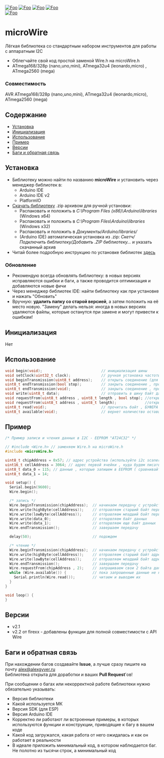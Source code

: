 [![Foo](https://img.shields.io/badge/Version-2.2-brightgreen.svg?style=flat-square)](#versions)
[![Foo](https://img.shields.io/badge/Website-AlexGyver.ru-blue.svg?style=flat-square)](https://alexgyver.ru/)
[![Foo](https://img.shields.io/badge/%E2%82%BD$%E2%82%AC%20%D0%9D%D0%B0%20%D0%BF%D0%B8%D0%B2%D0%BE-%D1%81%20%D1%80%D1%8B%D0%B1%D0%BA%D0%BE%D0%B9-orange.svg?style=flat-square)](https://alexgyver.ru/support_alex/)
[![Foo](https://img.shields.io/badge/README-ENGLISH-blueviolet.svg?style=flat-square)](https://github-com.translate.goog/GyverLibs/microWire?_x_tr_sl=ru&_x_tr_tl=en)  
[![Foo](https://img.shields.io/badge/ПОДПИСАТЬСЯ-НА%20ОБНОВЛЕНИЯ-brightgreen.svg?style=social&logo=telegram&color=blue)](https://t.me/GyverLibs)


# microWire
Лёгкая библиотека со стандартным набором инструментов для работы с аппаратным I2C
- Облегчайте свой код простой заменой Wire.h на microWire.h
- ATmega168/328p (nano,uno,mini), ATmega32u4 (leonardo,micro) , ATmega2560 (mega)

### Совместимость
AVR ATmega168/328p (nano,uno,mini), ATmega32u4 (leonardo,micro), ATmega2560 (mega)

## Содержание
- [Установка](#install)
- [Инициализация](#init)
- [Использование](#usage)
- [Пример](#example)
- [Версии](#versions)
- [Баги и обратная связь](#feedback)

<a id="install"></a>
## Установка
- Библиотеку можно найти по названию **microWire** и установить через менеджер библиотек в:
    - Arduino IDE
    - Arduino IDE v2
    - PlatformIO
- [Скачать библиотеку](https://github.com/GyverLibs/microWire/archive/refs/heads/main.zip) .zip архивом для ручной установки:
    - Распаковать и положить в *C:\Program Files (x86)\Arduino\libraries* (Windows x64)
    - Распаковать и положить в *C:\Program Files\Arduino\libraries* (Windows x32)
    - Распаковать и положить в *Документы/Arduino/libraries/*
    - (Arduino IDE) автоматическая установка из .zip: *Скетч/Подключить библиотеку/Добавить .ZIP библиотеку…* и указать скачанный архив
- Читай более подробную инструкцию по установке библиотек [здесь](https://alexgyver.ru/arduino-first/#%D0%A3%D1%81%D1%82%D0%B0%D0%BD%D0%BE%D0%B2%D0%BA%D0%B0_%D0%B1%D0%B8%D0%B1%D0%BB%D0%B8%D0%BE%D1%82%D0%B5%D0%BA)
### Обновление
- Рекомендую всегда обновлять библиотеку: в новых версиях исправляются ошибки и баги, а также проводится оптимизация и добавляются новые фичи
- Через менеджер библиотек IDE: найти библиотеку как при установке и нажать "Обновить"
- Вручную: **удалить папку со старой версией**, а затем положить на её место новую. "Замену" делать нельзя: иногда в новых версиях удаляются файлы, которые останутся при замене и могут привести к ошибкам!


<a id="init"></a>
## Инициализация
Нет

<a id="usage"></a>
## Использование
```cpp
void begin(void);            				// инициализация шины
void setClock(uint32_t clock);       		// ручная установка частоты шины 31-900 kHz (в герцах)
void beginTransmission(uint8_t address); 	// открыть соединение (для записи данных)
uint8_t endTransmission(bool stop);  		// закрыть соединение , произвести stop или restart (по умолчанию - stop)
uint8_t endTransmission(void);  			// закрыть соединение , произвести stop
void write(uint8_t data);                	// отправить в шину байт данных , отправка производится сразу , формат - byte "unsigned char"
void requestFrom(uint8_t address , uint8_t length , bool stop); //открыть соединение и запросить данные от устройства, отпустить или удержать шину
void requestFrom(uint8_t address , uint8_t length);  			//открыть соединение и запросить данные от устройства, отпустить шину
uint8_t read(void);                      	// прочитать байт , БУФЕРА НЕТ!!! , читайте сразу все запрошенные байты , stop или restart после чтения последнего байта, настраивается в requestFrom
uint8_t available(void);                 	// вернет количество оставшихся для чтения байт
```

<a id="example"></a>
## Пример
```cpp
/* Пример записи и чтения данных в I2C - EEPROM "AT24C32" */

// #include <Wire.h> // заменяем Wire.h на microWire.h
#include <microWire.h>

uint8_t chipAddress = 0x57; // адрес устройства (используйте i2c scaner для определения)
uint16_t cellAddress = 3064; // адрес первой ячейки , куда будем писать и откуда читать
uint8_t data_0 = 115; // данные , которые запишем в EEPROM ( сравнивайте с этим числом при чтении )
uint8_t data_1 = 14;

void setup() {
  Serial.begin(9600);
  Wire.begin();

  /* запись */
  Wire.beginTransmission(chipAddress);  // начинаем передачу с устройством , зовем по адресу
  Wire.write(highByte(cellAddress));    // отправляем старший байт первой адреса ячейки
  Wire.write(lowByte(cellAddress));     // отправляем младший байт первой адреса ячейки
  Wire.write(data_0);                   // отпарвляем байт данных
  Wire.write(data_1);                   // отпарвляем еще байт данных
  Wire.endTransmission();               // завершаем передачу

  delay(50);                            // подождем

  /* чтение */
  Wire.beginTransmission(chipAddress);  // начинаем передачу с устройством , зовем по адресу
  Wire.write(highByte(cellAddress));    // отправляем старший байт адреса  первой ячейки
  Wire.write(lowByte(cellAddress));     // отправляем младший байт адреса  первой ячейки
  Wire.endTransmission();               // завершаем передачу
  Wire.requestFrom(chipAddress , 2);    // запрашиваем свои 2 байта данных
  while (Wire.available()) {            // пока запрошенные данные не кончились
    Serial.println(Wire.read());        // читаем и выводим их
  }
}

void loop() {
}
```

<a id="versions"></a>
## Версии
- v2.1
- v2.2 от firexx - добавлены функции для полной совместимости с API Wire

<a id="feedback"></a>
## Баги и обратная связь
При нахождении багов создавайте **Issue**, а лучше сразу пишите на почту [alex@alexgyver.ru](mailto:alex@alexgyver.ru)  
Библиотека открыта для доработки и ваших **Pull Request**'ов!


При сообщении о багах или некорректной работе библиотеки нужно обязательно указывать:
- Версия библиотеки
- Какой используется МК
- Версия SDK (для ESP)
- Версия Arduino IDE
- Корректно ли работают ли встроенные примеры, в которых используются функции и конструкции, приводящие к багу в вашем коде
- Какой код загружался, какая работа от него ожидалась и как он работает в реальности
- В идеале приложить минимальный код, в котором наблюдается баг. Не полотно из тысячи строк, а минимальный код

